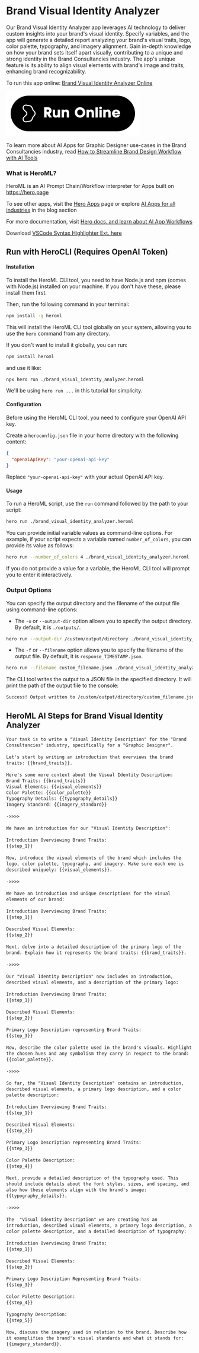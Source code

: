# Brand Visual Identity Analyzer

Our Brand Visual Identity Analyzer app leverages AI technology to deliver custom insights into your brand's visual identity. Specify variables, and the app will generate a detailed report analyzing your brand's visual traits, logo, color palette, typography, and imagery alignment. Gain in-depth knowledge on how your brand sets itself apart visually, contributing to a unique and strong identity in the Brand Consultancies industry. The app's unique feature is its ability to align visual elements with brand's image and traits, enhancing brand recognizability.

To run this app online: [Brand Visual Identity Analyzer Online](https://hero.page/app/brand-visual-identity-analyzer-ai-powered-brand-identity-analysis/IMU1Eq8WSYQTrlpaGgVf)

[![Run Brand Visual Identity Analyzer Online](/assets/run.svg)](https://hero.page/app/brand-visual-identity-analyzer-ai-powered-brand-identity-analysis/IMU1Eq8WSYQTrlpaGgVf)

To learn more about AI Apps for Graphic Designer use-cases in the Brand Consultancies industry, read [How to Streamline Brand Design Workflow with AI Tools](https://hero.page/blog/ai/brand-consultancies/how-to-streamline-brand-design-workflow-with-ai-tools/170765)

### What is HeroML?
HeroML is an AI Prompt Chain/Workflow interpreter for Apps built on https://hero.page 

To see other apps, visit the [Hero Apps](https://hero.page/apps) page or explore [AI Apps for all industries](https://hero.page/blog) in the blog section

For more documentation, visit [Hero docs, and learn about AI App Workflows](https://hero.page/tutorials/introduction-to-heroml)

Download [VSCode Syntax Highlighter Ext. here](https://marketplace.visualstudio.com/items?itemName=hero-page.heroml)

## Run with HeroCLI (Requires OpenAI Token)

#### Installation

To install the HeroML CLI tool, you need to have Node.js and npm (comes with Node.js) installed on your machine. If you don't have these, please install them first. 

Then, run the following command in your terminal:

```bash
npm install -g heroml
```

This will install the HeroML CLI tool globally on your system, allowing you to use the `hero` command from any directory.

If you don't want to install it globally, you can run:

```bash
npm install heroml
```

and use it like:

```bash
npx hero run ./brand_visual_identity_analyzer.heroml
```

We'll be using `hero run ...` in this tutorial for simplicity.

#### Configuration

Before using the HeroML CLI tool, you need to configure your OpenAI API key. 

Create a `heroconfig.json` file in your home directory with the following content:

```json
{
  "openaiApiKey": "your-openai-api-key"
}
```

Replace `"your-openai-api-key"` with your actual OpenAI API key.

#### Usage

To run a HeroML script, use the `run` command followed by the path to your script:

```bash
hero run ./brand_visual_identity_analyzer.heroml
```

You can provide initial variable values as command-line options. For example, if your script expects a variable named `number_of_colors`, you can provide its value as follows:

```bash
hero run --number_of_colors 4 ./brand_visual_identity_analyzer.heroml
```

If you do not provide a value for a variable, the HeroML CLI tool will prompt you to enter it interactively.

### Output Options

You can specify the output directory and the filename of the output file using command-line options:

- The `-o` or `--output-dir` option allows you to specify the output directory. By default, it is `./outputs/`.

```bash
hero run --output-dir /custom/output/directory ./brand_visual_identity_analyzer.heroml
```

- The `-f` or `--filename` option allows you to specify the filename of the output file. By default, it is `response_TIMESTAMP.json`.

```bash
hero run --filename custom_filename.json ./brand_visual_identity_analyzer.heroml
```

The CLI tool writes the output to a JSON file in the specified directory. It will print the path of the output file to the console:

```bash
Success! Output written to /custom/output/directory/custom_filename.json
```


## HeroML AI Steps for Brand Visual Identity Analyzer
```
Your task is to write a "Visual Identity Description" for the "Brand Consultancies" industry, specifically for a "Graphic Designer". 

Let's start by writing an introduction that overviews the brand traits: {{brand_traits}}.

Here's some more context about the Visual Identity Description:
Brand Traits: {{brand_traits}}
Visual Elements: {{visual_elements}}
Color Palette: {{color_palette}}
Typography Details: {{typography_details}}
Imagery Standard: {{imagery_standard}}

->>>>

We have an introduction for our "Visual Identity Description":

Introduction Overviewing Brand Traits:
{{step_1}}

Now, introduce the visual elements of the brand which includes the logo, color palette, typography, and imagery. Make sure each one is described uniquely: {{visual_elements}}.

->>>>

We have an introduction and unique descriptions for the visual elements of our brand:

Introduction Overviewing Brand Traits:
{{step_1}}

Described Visual Elements:
{{step_2}}

Next, delve into a detailed description of the primary logo of the brand. Explain how it represents the brand traits: {{brand_traits}}.

->>>>

Our "Visual Identity Description" now includes an introduction, described visual elements, and a description of the primary logo:

Introduction Overviewing Brand Traits:
{{step_1}}

Described Visual Elements:
{{step_2}}

Primary Logo Description representing Brand Traits:
{{step_3}}

Now, describe the color palette used in the brand's visuals. Highlight the chosen hues and any symbolism they carry in respect to the brand: {{color_palette}}.

->>>>

So far, the "Visual Identity Description" contains an introduction, described visual elements, a primary logo description, and a color palette description:

Introduction Overviewing Brand Traits:
{{step_1}}

Described Visual Elements:
{{step_2}}

Primary Logo Description representing Brand Traits:
{{step_3}}

Color Palette Description:
{{step_4}}

Next, provide a detailed description of the typography used. This should include details about the font styles, sizes, and spacing, and also how these elements align with the brand's image: {{typography_details}}.

->>>>

The  "Visual Identity Description" we are creating has an introduction, described visual elements, a primary logo description, a color palette description, and a detailed description of typography:

Introduction Overviewing Brand Traits:
{{step_1}}

Described Visual Elements:
{{step_2}}

Primary Logo Description Representing Brand Traits:
{{step_3}}

Color Palette Description:
{{step_4}}

Typography Description:
{{step_5}}

Now, discuss the imagery used in relation to the brand. Describe how it exemplifies the brand's visual standards and what it stands for: {{imagery_standard}}.


```

